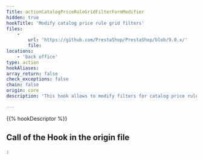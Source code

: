 ```yaml
---
Title: actionCatalogPriceRuleGridFilterFormModifier
hidden: true
hookTitle: 'Modify catalog price rule grid filters'
files:
    -
        url: 'https://github.com/PrestaShop/PrestaShop/blob/9.0.x/'
        file: 
locations:
    - 'back office'
type: action
hookAliases: 
array_return: false
check_exceptions: false
chain: false
origin: core
description: 'This hook allows to modify filters for catalog price rule grid'

---
```


{{% hookDescriptor %}}

## Call of the Hook in the origin file

```php
;
```
